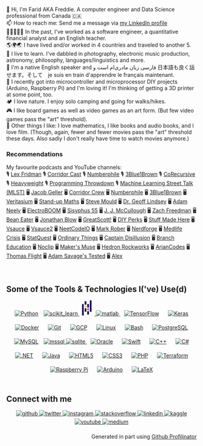 👋 Hi, I'm Farid AKA Freddie. A computer engineer and Data Science professional from Canada 🇨🇦  
📫 How to reach me: Send me a message via [my LinkedIn profile](https://linkedin.com/in/faridt)  
👨‍💻🏦👨‍🏫 In the past, I've worked as a software engineer, a quantitative financial analyst and an English teacher.  
🌎🌍🌏 I have lived and/or worked in 4 countries and traveled to another 5.  
💭 I live to learn. I've dabbled in photography, electronic music production, astronomy, philosophy, languages/linguistics and more.  
💬 I'm a native English speaker and فارسی زبان مادری‌ام است و 日本語も良く話せます。そして　je suis en train d'apprendre le français maintenant.  
🤖 I recently got into microcontroller and microprocessor DIY projects (Arduino, Raspberry Pi) and I'm loving it! I'm thinking of getting a 3D printer at some point, too.  
🏕️ I love nature. I enjoy solo camping and going for walks/hikes.  
🎮 I like board games as well as video games as an art form. (But few video games pass the "art" threshold).  
💜 Other things I like: I love mathematics, I like books and audio books, and I love film. (Though, again, fewer and fewer movies pass the "art" threshold these days. Also sadly I don't really have time to watch movies anymore.)  

### Recommendations  
My favourite podcasts and YouTube channels:  
🎙️ [Lex Fridman](https://open.spotify.com/show/2MAi0BvDc6GTFvKFPXnkCL?si=bcb8e3c7f16b43c3)
🎙️ [Corridor Cast](https://open.spotify.com/show/3zrfNMZ59eblwQs0jWbG40?si=b8f0dd23bc1c450c)
🎙️ [Numberphile](https://open.spotify.com/show/585Fazg0GGNMIXnyCt5B56?si=79d6ec922a9c4ce1)
🎙️ [3Blue1Brown](https://open.spotify.com/show/74ZzyhJx8NL5OBmv2RWXnB?si=223add817fa747bc)
🎙️ [CoRecursive](https://open.spotify.com/show/6XU1MRwzCfAXD07YHbpjNv?si=a929a33a3cee4529)
🎙️ [Heavyweight](https://open.spotify.com/show/5c26B28vZMN8PG0Nppmn5G?si=f79de64cd4574950)
🎙️ [Programming Throwdown](https://open.spotify.com/show/274Z0vXSCYxddYGj2hLJ8r?si=77aae4705c514e3a)
🎙️ [Machine Learning Street Talk (MLST)](https://open.spotify.com/show/02e6PZeIOdpmBGT9THuzwR?si=f48fcc32768b4728) 🖥️ [Jacob Geller](https://www.youtube.com/@JacobGeller) 🖥️ [Corridor Crew](https://www.youtube.com/@CorridorCrew) 🖥️ [Numberphile](https://www.youtube.com/@numberphile) 🖥️ [3Blue1Brown](https://www.youtube.com/@3blue1brown) 🖥️ [Veritasium](https://www.youtube.com/@veritasium) 🖥️ [Stand-up Maths](https://www.youtube.com/@standupmaths) 🖥️ [Steve Mould](https://www.youtube.com/@SteveMould) 🖥️ [Dr. Geoff Lindsey](https://www.youtube.com/@DrGeoffLindsey) 🖥️ [Adam Neely](https://www.youtube.com/@AdamNeely) 🖥️ [ElectroBOOM](https://www.youtube.com/@ElectroBOOM) 🖥️ [Sisyphus 55](https://www.youtube.com/@Sisyphus55) 🖥️ [J. J. McCullough](https://www.youtube.com/@JJMcCullough) 🖥️ [Zach Freedman](https://www.youtube.com/@ZackFreedman) 🖥️ [Bean Eater](https://www.youtube.com/@BenEater) 🖥️ [Jonathan Blow](https://www.youtube.com/@jblow888) 🖥️ [GreatScott!](https://www.youtube.com/@greatscottlab) 🖥️ [DIY Perks](https://www.youtube.com/@DIYPerks) 🖥️ [Stuff Made Here](https://www.youtube.com/@StuffMadeHere) 🖥️ [Vsauce](https://www.youtube.com/@Vsauce) 🖥️ [Vsauce2](https://www.youtube.com/@Vsauce2) 🖥️ [NeetCodeIO](https://www.youtube.com/@NeetCodeIO) 🖥️ [Mark Rober](https://www.youtube.com/@MarkRober) 🖥️ [Nerdforge](https://www.youtube.com/@Nerdforge) 🖥️ [Medlife Crisis](https://www.youtube.com/@MedlifeCrisis) 🖥️ [StatQuest](https://www.youtube.com/@statquest) 🖥️ [Ordinary Things](https://www.youtube.com/@OrdinaryThings) 🖥️ [Captain Disillusion](https://www.youtube.com/@CaptainDisillusion) 🖥️ [Branch Education](https://www.youtube.com/@BranchEducation) 🖥️ [Noclip](https://www.youtube.com/@NoclipDocs) 🖥️ [Maker's Muse](https://www.youtube.com/@MakersMuse/videos) 🖥️ [Hedron Rockworks](https://www.youtube.com/@hedronrockworks) 🖥️ [ArjanCodes](https://www.youtube.com/@ArjanCodes) 🖥️ [Thomas Flight](https://www.youtube.com/@ThomasFlight/videos) 🖥️ [Adam Savage's Tested](https://www.youtube.com/@tested/videos) 🖥️ [Alex](https://www.youtube.com/@FrenchGuyCooking)  
  

<br/>  


## Some of the Tools & Technologies I('ve) Use(d)  
<div align="center">
  <a href="https://www.python.org/" target="_blank"><img style="margin: 10px" src="https://profilinator.rishav.dev/skills-assets/python-original.svg" alt="Python" height="50" /></a>
  <a href="https://scikit-learn.org/" target="_blank" rel="noreferrer"> <img src="https://upload.wikimedia.org/wikipedia/commons/0/05/Scikit_learn_logo_small.svg" alt="scikit_learn" width="40" height="40"/> </a>
  <a href="https://pandas.pydata.org/" target="_blank" rel="noreferrer"> <img src="https://raw.githubusercontent.com/devicons/devicon/2ae2a900d2f041da66e950e4d48052658d850630/icons/pandas/pandas-original.svg" alt="pandas" width="40" height="40"/> </a>
  <a href="https://www.mathworks.com/" target="_blank" rel="noreferrer"> <img src="https://upload.wikimedia.org/wikipedia/commons/2/21/Matlab_Logo.png" alt="matlab" width="40" height="40"/> </a>
  <a href="https://www.tensorflow.org/" target="_blank"><img style="margin: 10px" src="https://profilinator.rishav.dev/skills-assets/tensorflow-icon.svg" alt="TensorFlow" height="50" /></a>  
  <a href="https://keras.io/" target="_blank"><img style="margin: 10px" src="https://profilinator.rishav.dev/skills-assets/keras.png" alt="Keras" height="50" /></a>  
  <a href="https://www.docker.com/" target="_blank"><img style="margin: 10px" src="https://profilinator.rishav.dev/skills-assets/docker-original-wordmark.svg" alt="Docker" height="50" /></a>  
  <a href="https://github.com/" target="_blank"><img style="margin: 10px" src="https://profilinator.rishav.dev/skills-assets/git-scm-icon.svg" alt="Git" height="50" /></a>  
  <a href="https://cloud.google.com/" target="_blank"><img style="margin: 10px" src="https://profilinator.rishav.dev/skills-assets/google_cloud-icon.svg" alt="GCP" height="50" /></a>  
  <a href="https://www.linux.org/" target="_blank"><img style="margin: 10px" src="https://profilinator.rishav.dev/skills-assets/linux-original.svg" alt="Linux" height="50" /></a>  
  <a href="https://www.gnu.org/software/bash/" target="_blank"><img style="margin: 10px" src="https://profilinator.rishav.dev/skills-assets/gnu_bash-icon.svg" alt="Bash" height="50" /></a>  
  <a href="https://www.postgresql.org/" target="_blank"><img style="margin: 10px" src="https://profilinator.rishav.dev/skills-assets/postgresql-original-wordmark.svg" alt="PostgreSQL" height="50" /></a>  
  <a href="https://www.mysql.com/" target="_blank"><img style="margin: 10px" src="https://profilinator.rishav.dev/skills-assets/mysql-original-wordmark.svg" alt="MySQL" height="50" /></a>  
  <a href="https://www.microsoft.com/en-us/sql-server" target="_blank" rel="noreferrer"> <img src="https://www.svgrepo.com/show/303229/microsoft-sql-server-logo.svg" alt="mssql" width="40" height="40"/> </a>
  <a href="https://www.sqlite.org/" target="_blank" rel="noreferrer"> <img src="https://www.vectorlogo.zone/logos/sqlite/sqlite-icon.svg" alt="sqlite" width="40" height="40"/> </a>
  <a href="https://www.oracle.com/in/index.html" target="_blank"><img style="margin: 10px" src="https://profilinator.rishav.dev/skills-assets/oracle-original.svg" alt="Oracle" height="50" /></a>  
  <a href="https://developer.apple.com/swift/" target="_blank"><img style="margin: 10px" src="https://profilinator.rishav.dev/skills-assets/swift-original-wordmark.svg" alt="Swift" height="50" /></a>  
  <a href="https://www.cplusplus.com/" target="_blank"><img style="margin: 10px" src="https://profilinator.rishav.dev/skills-assets/cplusplus-original.svg" alt="C++" height="50" /></a>  
  <a href="https://docs.microsoft.com/en-us/dotnet/csharp/" target="_blank"><img style="margin: 10px" src="https://profilinator.rishav.dev/skills-assets/csharp-original.svg" alt="C#" height="50" /></a>  
  <a href="https://dotnet.microsoft.com/download/dotnet-framework" target="_blank"><img style="margin: 10px" src="https://profilinator.rishav.dev/skills-assets/dot-net-original-wordmark.svg" alt=".NET" height="50" /></a>  
  <a href="https://www.java.com/" target="_blank"><img style="margin: 10px" src="https://profilinator.rishav.dev/skills-assets/java-original-wordmark.svg" alt="Java" height="50" /></a>  
  <a href="https://en.wikipedia.org/wiki/HTML5" target="_blank"><img style="margin: 10px" src="https://profilinator.rishav.dev/skills-assets/html5-original-wordmark.svg" alt="HTML5" height="50" /></a>  
  <a href="https://www.w3schools.com/css/" target="_blank"><img style="margin: 10px" src="https://profilinator.rishav.dev/skills-assets/css3-original-wordmark.svg" alt="CSS3" height="50" /></a>  
  <a href="https://www.php.net/" target="_blank"><img style="margin: 10px" src="https://profilinator.rishav.dev/skills-assets/php-original.svg" alt="PHP" height="50" /></a>  
  <a href="https://www.terraform.io/" target="_blank"><img style="margin: 10px" src="https://profilinator.rishav.dev/skills-assets/terraformio-icon.svg" alt="Terraform" height="50" /></a>  
  <a href="https://www.raspberrypi.org/" target="_blank"><img style="margin: 10px" src="https://profilinator.rishav.dev/skills-assets/raspberrypi.png" alt="Raspberry Pi" height="50" /></a>  
  <a href="https://www.arduino.cc/" target="_blank"><img style="margin: 10px" src="https://profilinator.rishav.dev/skills-assets/arduino.png" alt="Arduino" height="50" /></a>  
  <a href="https://www.latex-project.org/" target="_blank"><img style="margin: 10px" src="https://profilinator.rishav.dev/skills-assets/latex.png" alt="LaTeX" height="50" /></a>  
</div>

<br/>  

## Connect with me  
<div align="center">
<a href="https://github.com/artificialfintelligence" target="_blank">
<img src=https://img.shields.io/badge/github-%2324292e.svg?&style=for-the-badge&logo=github&logoColor=white alt=github style="margin-bottom: 5px;" />
</a>
<a href="https://twitter.com/the_fredster" target="_blank">
<img src=https://img.shields.io/badge/twitter-%2300acee.svg?&style=for-the-badge&logo=twitter&logoColor=white alt=twitter style="margin-bottom: 5px;" />
</a>
<a href="https://instagram.com/thefreddinator" target="_blank">
<img src=https://img.shields.io/badge/instagram-%23000000.svg?&style=for-the-badge&logo=instagram&logoColor=white alt=instagram style="margin-bottom: 5px;" />
</a>
<a href="https://stackoverflow.com/users/3726496/thefredster" target="_blank">
<img src=https://img.shields.io/badge/stackoverflow-%23F28032.svg?&style=for-the-badge&logo=stackoverflow&logoColor=white alt=stackoverflow style="margin-bottom: 5px;" />
</a>
<a href="https://linkedin.com/in/faridt" target="_blank">
<img src=https://img.shields.io/badge/linkedin-%231E77B5.svg?&style=for-the-badge&logo=linkedin&logoColor=white alt=linkedin style="margin-bottom: 5px;" />
</a>
<a href="https://www.kaggle.com/faridt" target="_blank">
<img src=https://img.shields.io/badge/kaggle-%2344BAE8.svg?&style=for-the-badge&logo=kaggle&logoColor=white alt=kaggle style="margin-bottom: 5px;" />
</a>
<a href="https://www.youtube.com/user/faridtube" target="_blank">
<img src=https://img.shields.io/badge/youtube-%23EE4831.svg?&style=for-the-badge&logo=youtube&logoColor=white alt=youtube style="margin-bottom: 5px;" />
</a>
<a href="https://medium.com/@faridtaba" target="_blank">
<img src=https://img.shields.io/badge/medium-%23292929.svg?&style=for-the-badge&logo=medium&logoColor=white alt=medium style="margin-bottom: 5px;" />
</a>  
</div>  

<br/>  

<div align="right">Generated in part using <a href="https://profilinator.rishav.dev/" target="_blank">Github Profilinator</a></div>

<!---
artificialfintelligence/artificialfintelligence is a ✨ special ✨ repository because its `README.md` (this file) appears on your GitHub profile.
You can click the Preview link to take a look at your changes.
--->
